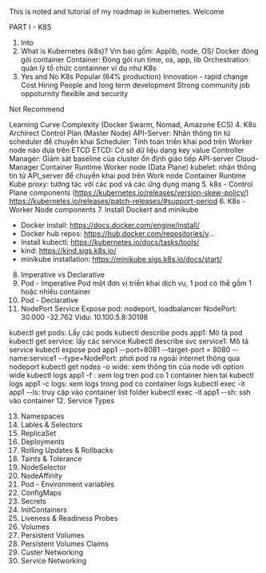 This is noted and tutorial of my roadmap in kubernetes.
Welcome

PART I - K8S

1. Into
2. What is Kubernetes (k8s)?
Vm bao gồm: Applib, node, OS/
Docker đóng gói container
Container: Đóng gói run time, os, app, lib
Orchestration: quản lý tổ chức containner ví dụ như K8s
3. Yes and No K8s
Popular (64% production)
Innovation - rapid change
Cost
Hiring People and long term development
Strong community
job oppoturnity
flexible and security
 
Not Recommend

Learning Curve
Complexity (Docker Swarm, Nomad, Amazone ECS)
4. K8s Archirect
Control Plan (Master Node)
    API-Server: Nhân thông tin từ scheduler để chuyển khai 
    Scheduler: Tính toán triền khai pod trên Worker node nào dựa trên ETCD
    ETCD: Cơ sở dữ liệu dạng key value
    Controller Manager: Giám sát baseline của cluster ổn định giáo tiếp API-server
    Cloud-Manager
    Container Runtime
Worker node (Data Plane)
    kubelet: nhận thông tin từ API_server để chuyển khai pod trên Work node
    Container Runtime
    Kube proxy: tướng tác với các pod và các ứng dụng mạng
5. k8s - Control Plane components
(https://kubernetes.io/releases/version-skew-policy/)
https://kubernetes.io/releases/patch-releases/#support-period
6. K8s - Worker Node components
7. Install Dockert and minikube

- Docker install: https://docs.docker.com/engine/install/ 
- Docker hub repos: https://hub.docker.com/repositories/v...
- Install kubectl: https://kubernetes.io/docs/tasks/tools/ 
- kind: https://kind.sigs.k8s.io/ 
- minikube installation: https://minikube.sigs.k8s.io/docs/start/ 
8. Imperative vs Declarative
9. Pod - Imperative
Pod một đơn vị triền khai dịch vụ, 1 pod có thể gồm 1 hoặc nhiều container
10. Pod - Declarative
11. NodePort Service
Expose pod: nodeport, loadbalancer
NodePort: 30.000 -32.762
Vidu: 10.100.5.8:30198

kubectl get pods: Lấy các pods
kubectl describe pods app1: Mô tả pod
kubectl get service: lấy các service
Kubectl describe svc service1: Mô tả service
kubectl expose pod app1 --port=8081 --target-port = 8080 --name:service1 --type=NodePort: phơi pod ra ngoài internet thông qua nodeport
kubectl get nodes -o wide: xem thông tin của node với option wide
kubectl logs app1 -f : xem log tren pod co 1 container hien tai
kubectl logs app1 -c logs: xem logs trong pod co container logs
kubectl exec -it app1 --ls: truy cập vào container list folder
kubectl exec -it app1 --sh: ssh vào container
12. Service Types

13. Namespaces
14. Lables & Selectors
15. ReplicaSet
16. Deployments
17. Rolling Updates & Rollbacks
18. Taints & Tolerance
19. NodeSelector
20. NodeAffinity
21. Pod - Environment variables
22. ConfigMaps
23. Secrets
24. InitContainers
25. Liveness & Readiness Probes
26. Volumes
27. Persistent Volumes
28. Persistent Volumes Claims
29. Custer Networking
30. Service Networking 
